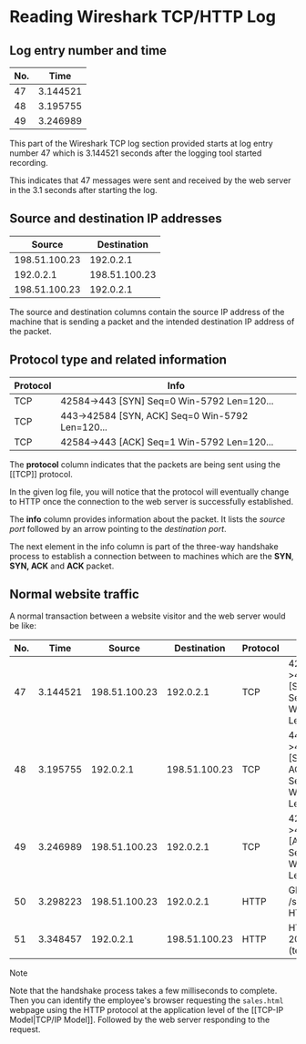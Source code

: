 # Reading Wireshark TCP/HTTP Log

## Log entry number and time

| **No.** | **Time** |
| ------- | -------- |
| 47      | 3.144521 |
| 48      | 3.195755 |
| 49      | 3.246989 |
This part of the Wireshark TCP log section provided starts at log entry number 47 which is 3.144521 seconds after the logging tool started recording.

This indicates that 47 messages were sent and received by the web server in the 3.1 seconds after starting the log.

## Source and destination IP addresses

| **Source**    | **Destination** |
| ------------- | --------------- |
| 198.51.100.23 | 192.0.2.1       |
| 192.0.2.1     | 198.51.100.23   |
| 198.51.100.23 | 192.0.2.1       |

The source and destination columns contain the source IP address of the machine that is sending a packet and the intended destination IP address of the packet.

## Protocol type and related information

| **Protocol** | **Info**                                        |
| ------------ | ----------------------------------------------- |
| TCP          | 42584->443 [SYN] Seq=0 Win-5792 Len=120...      |
| TCP          | 443->42584 [SYN, ACK] Seq=0 Win-5792 Len=120... |
| TCP          | 42584->443 [ACK] Seq=1 Win-5792 Len=120...      |

The **protocol** column indicates that the packets are being sent using the [[TCP]] protocol.

In the given log file, you will notice that the protocol will eventually change to HTTP once the connection to the web server is successfully established.

The **info** column provides information about the packet. It lists the *source port* followed by an arrow pointing to the *destination port*. 

The next element in the info column is part of the three-way handshake process to establish a connection between to machines which are the **SYN**, **SYN, ACK** and **ACK** packet.

## Normal website traffic

A normal transaction between a website visitor and the web server would be like:

| **No.** | **Time** | **Source**    | **Destination** | **Protocol** | **Info**                                        |
| ------- | -------- | ------------- | --------------- | ------------ | ----------------------------------------------- |
| 47      | 3.144521 | 198.51.100.23 | 192.0.2.1       | TCP          | 42584->443 [SYN] Seq=0 Win-5792 Len=120...      |
| 48      | 3.195755 | 192.0.2.1     | 198.51.100.23   | TCP          | 443->42584 [SYN, ACK] Seq=0 Win-5792 Len=120... |
| 49      | 3.246989 | 198.51.100.23 | 192.0.2.1       | TCP          | 42584->443 [ACK] Seq=1 Win-5792 Len=120...      |
| 50      | 3.298223 | 198.51.100.23 | 192.0.2.1       | HTTP         | GET /sales.html HTTP/1.1                        |
| 51      | 3.348457 | 192.0.2.1     | 198.51.100.23   | HTTP         | HTTP/1.1 200 OK (text/html)                     |

> [!note] 
> Note that the handshake process takes a few milliseconds to complete. Then you can identify the employee's browser requesting the `sales.html` webpage using the HTTP protocol at the application level of the [[TCP-IP Model|TCP/IP Model]]. Followed by the web server responding to the request.

